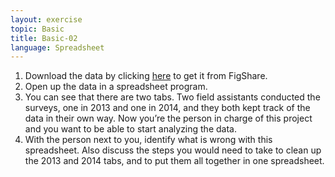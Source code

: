 ```yaml
---
layout: exercise
topic: Basic
title: Basic-02
language: Spreadsheet
---
```



1. Download the data by clicking [here](https://ndownloader.figshare.com/files/2252083) to get it from FigShare.
1. Open up the data in a spreadsheet program.
1. You can see that there are two tabs. Two field assistants conducted the surveys, one in 2013 and one in 2014, and they both kept track of the data in their own way. Now you’re the person in charge of this project and you want to be able to start analyzing the data.
1. With the person next to you, identify what is wrong with this spreadsheet. Also discuss the steps you would need to take to clean up the 2013 and 2014 tabs, and to put them all together in one spreadsheet.


